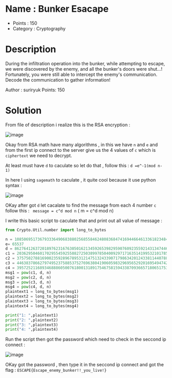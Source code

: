 # Name : Bunker Esacape
* Points : 150
* Category : Cryptography
# Description

During the infiltration operation into the bunker, while attempting to escape, we were discovered by the enemy, and all the bunker's doors were shut...! Fortunately, you were still able to intercept the enemy's communication. Decode the communication to gather information!

Author : suriryuk Points: 150

# Solution 

From file of description i realize this is the RSA encryption : 

![image](https://github.com/Kayiyan/CTF_Team/assets/126185640/9d41c58a-daaa-40e0-81a7-bb209ef9d8e9)

Okay from RSA math have many algorithms , in this we have `n` and `e` and from the first ip connect to the server give us the 4 values of `c` which is `ciphertext` we need to decrypt.

At least must have `d` to caculate so let do that , follow this : `d =e^-1(mod n-1)`

In here I using `sagemath` to caculate , it quite cool because it use python syntax :

![image](https://github.com/Kayiyan/CTF_Team/assets/126185640/be9d8a5d-2c93-4841-9aa3-51b197cce5f3)

OKay after got `d` let cacalate to find the message from each 4 number `c` follow this : ` message = c^d mod n` ( m = c^d mod n)

I write this basic script to caculate that and print out all value of message :

```python
from Crypto.Util.number import long_to_bytes

n = 108506951736793336490683880256855846248083684741694466461336182348417411176781023957825388818844036495751633876599810798436954790114984279939172259886462851438954959031979074506295441495658302003723943179142742062326225122087241430684094279948641138924448463919864585525265270367948313098530841624367001646231
e= 65537
d = 8627641263720189762316763050162134592653982959076092355921431347446528367825898589258405193020679527280189269129829166282481215363675222893373615610546071972296478195761828543453401065564115106602460715420492681794741277617172209519734124125491996504803407929664378216460279290894893869973361852153385806163
c1 = 2036295046017029554592558827250389978504009297171635141995321017850956408156217880176445091794538831577452207188372751785425107738901243282510519480235140348861474251724258318445744420728905224779862162281842654717946873831355210852371307510186377109810663851312252715534383547988198506921895221049544022590
c2 = 37575027881690023592896789531214751324339071798634201243381144078885909309871776459999707639661538809832816523762731336144814773076184762362745510604029738395053773214814099775158166400114070313639131167227705575975092463727540812106587708699677459499462142123816906054855831047820524243826514049131473606896
c3 = 44638378662797495237588537527696380419060598329695652920169549474299659869405531490922828159027027657701652812711728829903955539284493737370969098515494779713775178033180473988734519938002974831487915719240424268540426017998416587095934878282282899961063954724881617070207962219334963337726915641645376075740
c4 = 39572521168934688860500761800131891754675815943387093665718065175399710012231012765149908900075517093669336575002712617801689823107954250371529815094072074222208829041696135343433771032595958399003751718117411139391824832520480069478328890918965842244849986096662572359121814154200629412476674249851245181204
msg1 = pow(c1, d, n)
msg2 = pow(c2, d, n)
msg3 = pow(c3, d, n)
msg4 = pow(c4, d, n)
plaintext1 = long_to_bytes(msg1)
plaintext2 = long_to_bytes(msg2)
plaintext3 = long_to_bytes(msg3)
plaintext4 = long_to_bytes(msg4)

print("1: ",plaintext1)
print("2: ",plaintext2)
print("3: ",plaintext3)
print("4: ",plaintext4)


```

Run the script then got the password which need to check in the seccond ip connect : 

![image](https://github.com/Kayiyan/CTF_Team/assets/126185640/4eaf52f2-3be2-455b-af65-f7c8f614757e)

OKay got the password , then type it in the seccond ip connect and got the flag : `ESCAPE{Escape_enemy_bunker!!_you_live!}`
